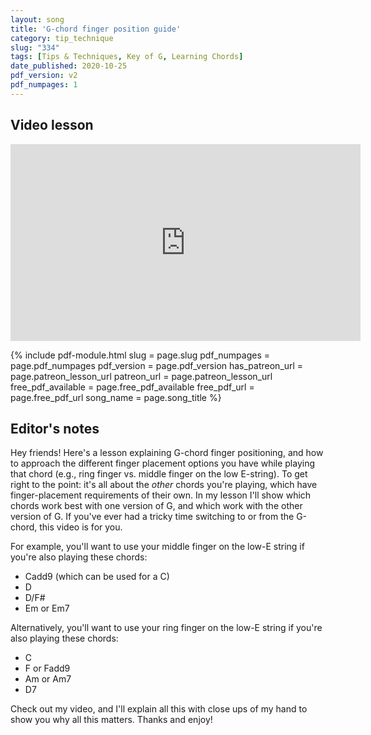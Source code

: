 ```yaml
---
layout: song
title: 'G-chord finger position guide'
category: tip_technique
slug: "334"
tags: [Tips & Techniques, Key of G, Learning Chords]
date_published: 2020-10-25
pdf_version: v2
pdf_numpages: 1
---
```


<!-- patreon_lesson_available: true
patreon_lesson_url: https://www.patreon.com/posts/35077534 -->

## Video lesson

 <iframe width="560" height="315" src="https://www.youtube.com/embed/rgMpY4u9_j8" frameborder="0" allow="accelerometer; autoplay; encrypted-media; gyroscope; picture-in-picture" allowfullscreen></iframe>

 {% include pdf-module.html slug = page.slug pdf_numpages = page.pdf_numpages pdf_version = page.pdf_version has_patreon_url = page.patreon_lesson_url patreon_url = page.patreon_lesson_url free_pdf_available = page.free_pdf_available free_pdf_url = page.free_pdf_url song_name = page.song_title %}

## Editor's notes

Hey friends! Here's a lesson explaining G-chord finger positioning, and how to approach the different finger placement options you have while playing that chord (e.g., ring finger vs. middle finger on the low E-string). To get right to the point: it's all about the _other_ chords you're playing, which have finger-placement requirements of their own. In my lesson I'll show which chords work best with one version of G, and which work with the other version of G. If you've ever had a tricky time switching to or from the G-chord, this video is for you.

For example, you'll want to use your middle finger on the low-E string if you're also playing these chords:

- Cadd9 (which can be used for a C)
- D
- D/F#
- Em or Em7

Alternatively, you'll want to use your ring finger on the low-E string if you're also playing these chords:

- C
- F or Fadd9
- Am or Am7
- D7

Check out my video, and I'll explain all this with close ups of my hand to show you why all this matters. Thanks and enjoy!
